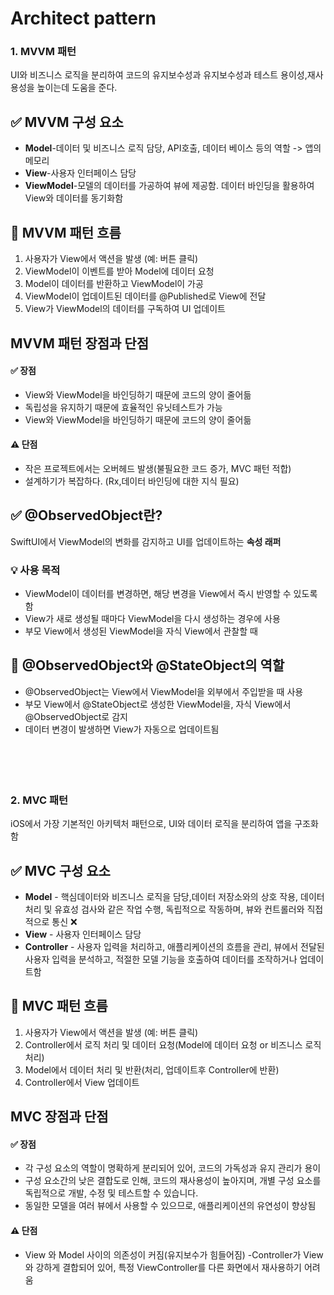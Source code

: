 # Architect pattern

### **1. MVVM** 패턴
UI와 비즈니스 로직을 분리하여 코드의 유지보수성과 유지보수성과 테스트 용이성,재사용성을 높이는데 도움을 준다.

## ✅ MVVM 구성 요소
- **Model**-데이터 및 비즈니스 로직 담당, API호출, 데이터 베이스 등의 역할 -> 앱의 메모리  
- **View**-사용자 인터페이스 담당  
- **ViewModel**-모델의 데이터를 가공하여 뷰에 제공함. 데이터 바인딩을 활용하여 View와 데이터를 동기화함

## 📌 MVVM 패턴 흐름
1. 사용자가 View에서 액션을 발생 (예: 버튼 클릭)  
2. ViewModel이 이벤트를 받아 Model에 데이터 요청  
3. Model이 데이터를 반환하고 ViewModel이 가공  
4. ViewModel이 업데이트된 데이터를 @Published로 View에 전달  
5. View가 ViewModel의 데이터를 구독하여 UI 업데이트  

## MVVM 패턴 장점과 단점
#### ✅ 장점
- View와 ViewModel을 바인딩하기 때문에 코드의 양이 줄어듦
- 독립성을 유지하기 때문에 효율적인 유닛테스트가 가능
- View와 ViewModel을 바인딩하기 때문에 코드의 양이 줄어듦

#### ⚠️ 단점
- 작은 프로젝트에서는 오버헤드 발생(불필요한 코드 증가, MVC 패턴 적합)
- 설계하기가 복잡하다. (Rx,데이터 바인딩에 대한 지식 필요)

## ✅ @ObservedObject란?
SwiftUI에서 ViewModel의 변화를 감지하고 UI를 업데이트하는 **속성 래퍼**  
### 💡 **사용 목적**  
- ViewModel이 데이터를 변경하면, 해당 변경을 View에서 즉시 반영할 수 있도록 함
- View가 새로 생성될 때마다 ViewModel을 다시 생성하는 경우에 사용
- 부모 View에서 생성된 ViewModel을 자식 View에서 관찰할 때

## 🎯 @ObservedObject와 @StateObject의 역할
- @ObservedObject는 View에서 ViewModel을 외부에서 주입받을 때 사용 
- 부모 View에서 @StateObject로 생성한 ViewModel을, 자식 View에서 @ObservedObject로 감지  
- 데이터 변경이 발생하면 View가 자동으로 업데이트됨 
<br/><br/><br/><br/><br/>
### 2. MVC 패턴  
iOS에서 가장 기본적인 아키텍처 패턴으로, UI와 데이터 로직을 분리하여 앱을 구조화함

## ✅ MVC 구성 요소
- **Model** - 핵심데이터와 비즈니스 로직을 담당,데이터 저장소와의 상호 작용, 데이터 처리 및 유효성 검사와 같은 작업 수행, 독립적으로 작동하며, 뷰와 컨트롤러와 직접적으로 통신 ❌
- **View** - 사용자 인터페이스 담당
- **Controller** - 사용자 입력을 처리하고, 애플리케이션의 흐름을 관리, 뷰에서 전달된 사용자 입력을 분석하고, 적절한 모델 기능을 호출하여 데이터를 조작하거나 업데이트함

## 📌 MVC 패턴 흐름
1. 사용자가 View에서 액션을 발생 (예: 버튼 클릭) 
2.  Controller에서 로직 처리 및 데이터 요청(Model에 데이터 요청 or 비즈니스 로직 처리)
3. Model에서 데이터 처리 및 반환(처리, 업데이트후 Controller에 반환)
4. Controller에서 View 업데이트

## MVC 장점과 단점
#### ✅ 장점
- 각 구성 요소의 역할이 명확하게 분리되어 있어, 코드의 가독성과 유지 관리가 용이 
- 구성 요소간의 낮은 결합도로 인해, 코드의 재사용성이 높아지며, 개별 구성 요소를 독립적으로 개발, 수정 및 테스트할 수 있습니다.
- 동일한 모델을 여러 뷰에서 사용할 수 있으므로, 애플리케이션의 유연성이 향상됨

#### ⚠️ 단점
- View 와 Model 사이의 의존성이 커짐(유지보수가 힘들어짐)
-Controller가 View와 강하게 결합되어 있어, 특정 ViewController를 다른 화면에서 재사용하기 어려움











